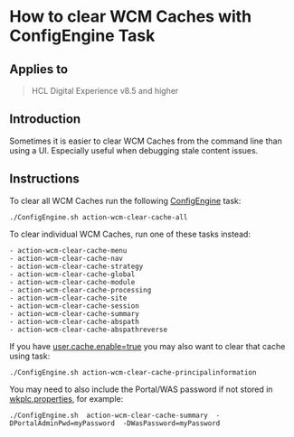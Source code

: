 # How to clear WCM Caches with ConfigEngine Task

## Applies to

> HCL Digital Experience v8.5 and higher

## Introduction

Sometimes it is easier to clear WCM Caches from the command line than using a UI. Especially useful when debugging stale content issues.

## Instructions

To clear all WCM Caches run the following [ConfigEngine](https://help.hcl-software.com/digital-experience/9.5/latest/guide_me/wpsdirstr/?h=Configuration_Engine_profile_directory#configuration-engine-profile-directory) task:

`./ConfigEngine.sh action-wcm-clear-cache-all`

To clear individual WCM Caches, run one of these tasks instead:

    - action-wcm-clear-cache-menu
    - action-wcm-clear-cache-nav
    - action-wcm-clear-cache-strategy
    - action-wcm-clear-cache-global
    - action-wcm-clear-cache-module
    - action-wcm-clear-cache-processing
    - action-wcm-clear-cache-site
    - action-wcm-clear-cache-session
    - action-wcm-clear-cache-summary
    - action-wcm-clear-cache-abspath
    - action-wcm-clear-cache-abspathreverse

If you have [user.cache.enable=true](https://help.hcl-software.com/digital-experience/9.5/latest/manage_content/wcm_configuration/wcm_svc_cfg/srvcfgwcmref_config/?h=user.cache.enable) you may also want to clear that cache using task:

`./ConfigEngine.sh action-wcm-clear-cache-principalinformation`

You may need to also include the Portal/WAS password if not stored in [wkplc.properties](https://help.hcl-software.com/digital-experience/9.5/latest/deployment/manage/cfg_property_files/wkplc-dita/?h=wkplc.p), for example:

`./ConfigEngine.sh  action-wcm-clear-cache-summary  -DPortalAdminPwd=myPassword  -DWasPassword=myPassword`
